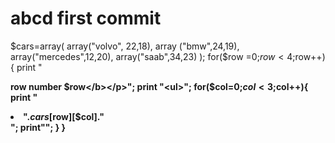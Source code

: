 # abcd first commit
 $cars=array(
                array("volvo", 22,18),
                array ("bmw",24,19),
                array("mercedes",12,20),
                array("saab",34,23)
            );
                    for($row =0;$row<4;$row++){
                print "<p><b>row number $row</b></p>";
                print "<ul>";
                for($col=0;$col<3;$col++){
                    print "<li>".$cars[$row][$col]."</li>";
                    print"</ul>";
                }
                    }
